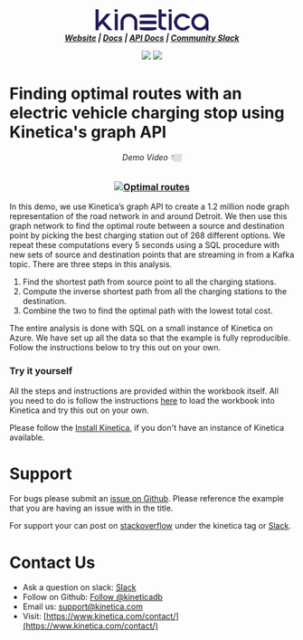 <h3 align="center" style="margin:0px">
    <img width="200" src="../_assets/images/logo_purple.png" alt="Kinetica Logo"/>
</h3>
<h5 align="center" style="margin:0px">
    <a href="https://www.kinetica.com/">Website</a>
    <span> | </span>
    <a href="https://docs.kinetica.com/7.1/">Docs</a>
    <span> | </span>
    <a href="https://docs.kinetica.com/7.1/api/">API Docs</a>
    <span> | </span>
    <a href="https://join.slack.com/t/kinetica-community/shared_invite/zt-1bt9x3mvr-uMKrXlSDXfy3oU~sKi84qg">Community Slack</a>   
</h5>
<p align = "center">
 <img src="https://img.shields.io/badge/tested-%3E=v7.1.6-green"></img>  <img src="https://img.shields.io/badge/time-30 mins-blue"></img>
</p>
<h1>
Finding optimal routes with an electric vehicle charging stop using Kinetica's graph API
</h1>

<h6 align="center">Demo Video 👇🏼</h6>
<h3 align="center">

[![Optimal routes](https://img.youtube.com/vi/sE1-F9ExFJ4/0.jpg)](https://www.youtube.com/watch?v=sE1-F9ExFJ4)
</h3>

In this demo, we use Kinetica’s graph API to create a 1.2 million node graph representation of the road network in and around Detroit. We then use this graph network to find the optimal route between a source and destination point by picking the best charging station out of 268 different options. We repeat these computations every 5 seconds using a SQL procedure with new sets of source and destination points that are streaming in from a Kafka topic.
There are three steps in this analysis. 
1. Find the shortest path from source point to all the charging stations.
2. Compute the inverse shortest path from all the charging stations to the destination. 
3. Combine the two to find the optimal path with the lowest total cost.

The entire analysis is done with SQL on a small instance of Kinetica on Azure. We have set up all the data so that the example is fully reproducible. Follow the instructions below to try this out on your own.

### Try it yourself
All the steps and instructions are provided within the workbook itself. All you need to do is follow the instructions [here](https://github.com/kineticadb/examples#how-to-run-these-examples) to load the workbook into Kinetica and try this out on your own. 

Please follow the [Install Kinetica](https://github.com/kineticadb/examples#install-kinetica), if you don't have an instance of Kinetica available.

# Support
For bugs please submit an [issue on Github](https://github.com/kineticadb/examples/issues). Please reference the example that you are having an issue with in the title.

For support your can post on [stackoverflow](https://stackoverflow.com/questions/tagged/kinetica) under the kinetica tag or [Slack](https://join.slack.com/t/kinetica-community/shared_invite/zt-1bt9x3mvr-uMKrXlSDXfy3oU~sKi84qg).

# Contact Us
* Ask a question on slack: [Slack](https://join.slack.com/t/kinetica-community/shared_invite/zt-1bt9x3mvr-uMKrXlSDXfy3oU~sKi84qg)
* Follow on Github: <a class="github-button" href="https://github.com/kineticadb" data-size="large" aria-label="Follow @kineticadb on GitHub">Follow @kineticadb</a> 
* Email us: [support@kinetica.com](mailto:support@kinetica.com)
* Visit: [https://www.kinetica.com/contact/](https://www.kinetica.com/contact/)
